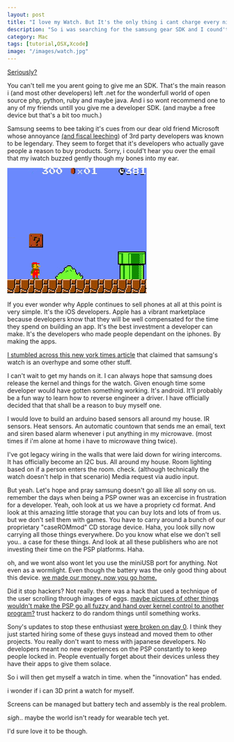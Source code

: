 ```yaml
---
layout: post
title: "I love my Watch. But It's the only thing i cant charge every night."
description: "So i was searching for the samsung gear SDK and I cound't find it. "
category: Mac 
tags: [tutorial,OSX,Xcode]
image: "/images/watch.jpg"
---
```



[Seriously?](http://developer.samsung.com/forum/board/thread/view.do?boardName=General&messageId=243848)

You can't tell me you arent going to give me an SDK. That's the main reason i (and most other developers) left .net for the wonderfull world of open source php, python, ruby and maybe java. And i so wont recommend one to any of my friends untill you give me a developer SDK. (and maybe a free device but that's a bit too much.)

Samsung seems to bee taking it's cues from our dear old friend Microsoft whose annoyance [(and fiscal leeching](http://msdn.microsoft.com/en-us/subscriptions/buy.aspx)) of 3rd party developers was known to be legendary. They seem to forget that it's developers who actually gave people a reason to buy products. Sorry, i could't hear you over the email that my iwatch buzzed gently though my bones into my ear.

![mario](/images/mario.gif "samsung trying to reach for the stars.")

If you ever wonder why Apple continues to sell phones at all at this point is very simple. It's the iOS developers. Apple has a vibrant marketplace because developers know that they will be well compensated for the time they spend on building an app. It's the best investment a developer can make. It's the developers who made people dependant on the iphones. By making the apps.

[I stumbled across this new york times article](http://www.nytimes.com/2013/10/03/technology/personaltech/samsung-watch-sinks-under-weight-of-its-features.html?pagewanted=1&_r=1&ref=technology&) that claimed that samsung's watch is an overhype and some other stuff. 

I can't wait to get my hands on it. I can always hope that samsung does release the kernel and things for the watch. Given enough time some developer would have gotten something working. It's android. It'll probably be a fun way to learn how to reverse engineer a driver. I have officially decided that that shall be a reason to buy myself one. 

I would love to build an arduino based sensors all around my house. IR sensors. Heat sensors. An automatic countown that sends me an email, text and siren based alarm whenever i put anything in my microwave. (most times if i'm alone at home i have to microwave thing twice). 

I've got legacy wiring in the walls that were laid down for wiring intercoms. It has officially become an I2C bus. All around my house. Room lighting based on if a person enters the room. check. (although technically the watch doesn't help in that scenario) Media request via audio input. 

But yeah. Let's hope and pray samsung doesn't go all like all sony on us. remember the days when being a PSP owner was an excercise in frustration for a developer. Yeah, ooh look at us we have a propriety cd format. And look at this amazing little storage that you can buy lots and lots of from us. but we don't sell them with games. You have to carry around a bunch of our proprietary "caseROMmod" CD storage device. Haha, you look silly now carrying all those things everywhere. Do you know what else we don't sell you.. a case for these things. And look at all these publishers who are not investing their time on the PSP platforms. Haha.

oh, and we wont also wont let you use the miniUSB port for anything. Not even as a wormlight. Even though the battery was the only good thing about this device. [we made our money. now you go home.](http://www.zdnet.com/blog/btl/sony-psp-sales-tip-over-70-million-units-globally/50145)

Did it stop hackers? Not really. there was a hack that used a technique of the user scrolling through images of eggs. [maybe pictures of other things wouldn't make the PSP go all fuzzy and hand over kernel control to another program?](http://pspslimhacks.com/chickhen-mod-load-chickhen-smoother/) trust hackerz to do random things until something works.

Sony's updates to stop these enthusiast [were broken on day 0](http://www.slipperybrick.com/2007/01/psp-firmware-upgraded-cracked-on-same-day/). I think they just started hiring some of these guys instead and moved them to other projects. You really don't want to mess with japanese developers. No developers meant no new experiences on the PSP constantly to keep people locked in. People eventually forget about their devices unless they have their apps to give them solace.

So i will then get myself a watch in time. when the "innovation" has ended.

i wonder if i can 3D print a watch for myself. 

Screens can be managed but battery tech and assembly is the real problem.

*sigh*.. maybe the world isn't ready for wearable tech yet.

I'd sure love it to be though.